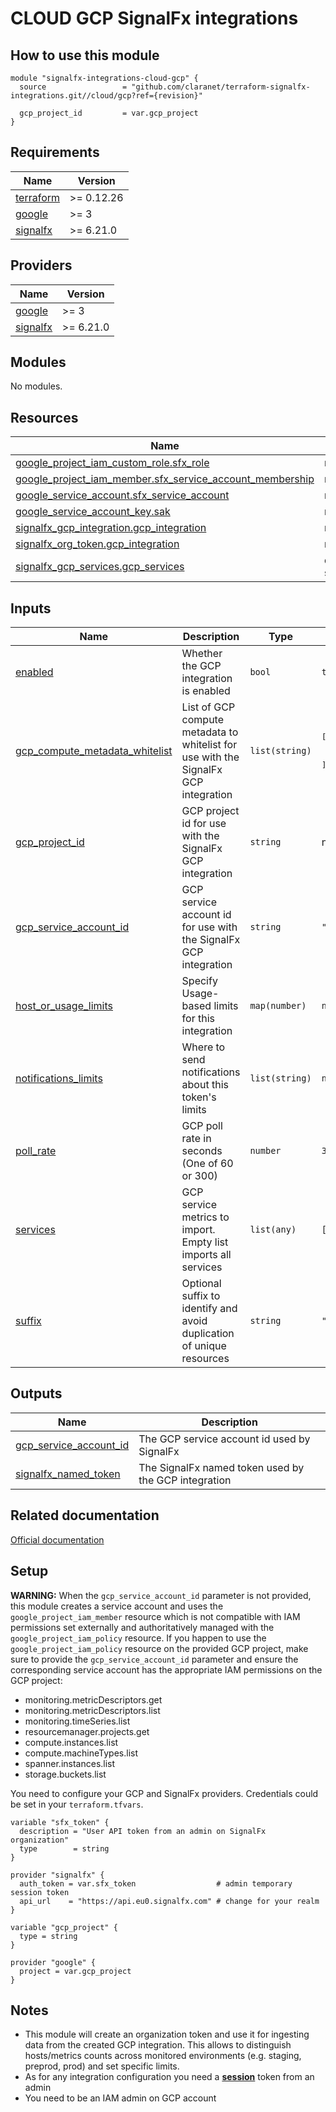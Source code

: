 # CLOUD GCP SignalFx integrations

## How to use this module

```hcl
module "signalfx-integrations-cloud-gcp" {
  source                 = "github.com/claranet/terraform-signalfx-integrations.git//cloud/gcp?ref={revision}"

  gcp_project_id         = var.gcp_project
}

```

<!-- BEGIN_TF_DOCS -->
## Requirements

| Name | Version |
|------|---------|
| <a name="requirement_terraform"></a> [terraform](#requirement\_terraform) | >= 0.12.26 |
| <a name="requirement_google"></a> [google](#requirement\_google) | >= 3 |
| <a name="requirement_signalfx"></a> [signalfx](#requirement\_signalfx) | >= 6.21.0 |

## Providers

| Name | Version |
|------|---------|
| <a name="provider_google"></a> [google](#provider\_google) | >= 3 |
| <a name="provider_signalfx"></a> [signalfx](#provider\_signalfx) | >= 6.21.0 |

## Modules

No modules.

## Resources

| Name | Type |
|------|------|
| [google_project_iam_custom_role.sfx_role](https://registry.terraform.io/providers/hashicorp/google/latest/docs/resources/project_iam_custom_role) | resource |
| [google_project_iam_member.sfx_service_account_membership](https://registry.terraform.io/providers/hashicorp/google/latest/docs/resources/project_iam_member) | resource |
| [google_service_account.sfx_service_account](https://registry.terraform.io/providers/hashicorp/google/latest/docs/resources/service_account) | resource |
| [google_service_account_key.sak](https://registry.terraform.io/providers/hashicorp/google/latest/docs/resources/service_account_key) | resource |
| [signalfx_gcp_integration.gcp_integration](https://registry.terraform.io/providers/splunk-terraform/signalfx/latest/docs/resources/gcp_integration) | resource |
| [signalfx_org_token.gcp_integration](https://registry.terraform.io/providers/splunk-terraform/signalfx/latest/docs/resources/org_token) | resource |
| [signalfx_gcp_services.gcp_services](https://registry.terraform.io/providers/splunk-terraform/signalfx/latest/docs/data-sources/gcp_services) | data source |

## Inputs

| Name | Description | Type | Default | Required |
|------|-------------|------|---------|:--------:|
| <a name="input_enabled"></a> [enabled](#input\_enabled) | Whether the GCP integration is enabled | `bool` | `true` | no |
| <a name="input_gcp_compute_metadata_whitelist"></a> [gcp\_compute\_metadata\_whitelist](#input\_gcp\_compute\_metadata\_whitelist) | List of GCP compute metadata to whitelist for use with the SignalFx GCP integration | `list(string)` | <pre>[<br>  "sfx_env",<br>  "sfx_monitored"<br>]</pre> | no |
| <a name="input_gcp_project_id"></a> [gcp\_project\_id](#input\_gcp\_project\_id) | GCP project id for use with the SignalFx GCP integration | `string` | n/a | yes |
| <a name="input_gcp_service_account_id"></a> [gcp\_service\_account\_id](#input\_gcp\_service\_account\_id) | GCP service account id for use with the SignalFx GCP integration | `string` | `""` | no |
| <a name="input_host_or_usage_limits"></a> [host\_or\_usage\_limits](#input\_host\_or\_usage\_limits) | Specify Usage-based limits for this integration | `map(number)` | `null` | no |
| <a name="input_notifications_limits"></a> [notifications\_limits](#input\_notifications\_limits) | Where to send notifications about this token's limits | `list(string)` | `null` | no |
| <a name="input_poll_rate"></a> [poll\_rate](#input\_poll\_rate) | GCP poll rate in seconds (One of 60 or 300) | `number` | `300` | no |
| <a name="input_services"></a> [services](#input\_services) | GCP service metrics to import. Empty list imports all services | `list(any)` | `[]` | no |
| <a name="input_suffix"></a> [suffix](#input\_suffix) | Optional suffix to identify and avoid duplication of unique resources | `string` | `""` | no |

## Outputs

| Name | Description |
|------|-------------|
| <a name="output_gcp_service_account_id"></a> [gcp\_service\_account\_id](#output\_gcp\_service\_account\_id) | The GCP service account id used by SignalFx |
| <a name="output_signalfx_named_token"></a> [signalfx\_named\_token](#output\_signalfx\_named\_token) | The SignalFx named token used by the GCP integration |
<!-- END_TF_DOCS -->

## Related documentation

[Official documentation](https://docs.signalfx.com/en/latest/integrations/google-cloud-platform.html#connect-to-google-cloud-platform)

## Setup

**WARNING:** When the `gcp_service_account_id` parameter is not provided, this module creates a service account and uses the `google_project_iam_member` resource which is not compatible with IAM permissions set externally and authoritatively managed with the `google_project_iam_policy` resource. If you happen to use the `google_project_iam_policy` resource on the provided GCP project,
make sure to provide the `gcp_service_account_id` parameter and ensure the corresponding service account has the appropriate IAM permissions on the GCP project:
 - monitoring.metricDescriptors.get
 - monitoring.metricDescriptors.list
 - monitoring.timeSeries.list
 - resourcemanager.projects.get
 - compute.instances.list
 - compute.machineTypes.list
 - spanner.instances.list
 - storage.buckets.list

You need to configure your GCP and SignalFx providers.
Credentials could be set in your `terraform.tfvars`.

```
variable "sfx_token" {
  description = "User API token from an admin on SignalFx organization"
  type        = string
}

provider "signalfx" {
  auth_token = var.sfx_token                  # admin temporary session token
  api_url    = "https://api.eu0.signalfx.com" # change for your realm
}

variable "gcp_project" {
  type = string
}

provider "google" {
  project = var.gcp_project
}

```

## Notes

* This module will create an organization token and use it for ingesting data from the created GCP integration.
  This allows to distinguish hosts/metrics counts across monitored environments (e.g. staging, preprod, prod) and set specific limits.
* As for any integration configuration you need a [**session**](https://docs.signalfx.com/en/latest/admin-guide/tokens.html#user-api-access-tokens) token from an admin
* You need to be an IAM admin on GCP account
